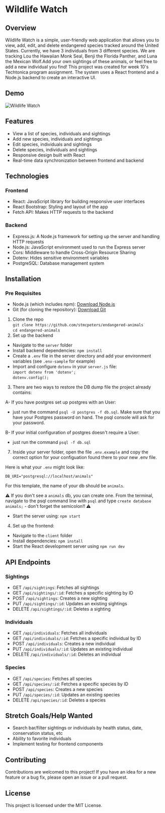 # Wildlife Watch

## Overview
Wildlife Watch is a simple, user-friendly web application that allows you to view, add, edit, and delete endangered species tracked around the United States. Currently, we have 3 individuals from 3 different species. We are tracking Lou the Hawaiian Monk Seal, Benji the Florida Panther, and Luna the Mexican Wolf.Add your own sightings of these animals, or feel free to add a new individual you find! This project was created for week 10's Techtonica program assignment. The system uses a React frontend and a Node.js backend to create an interactive UI.

## Demo
![Wildlife Watch](client/src/assets/demo.gif)

## Features
- View a list of species, individuals and sightings
- Add new species, individuals and sightings
- Edit species, individuals and sightings
- Delete species, individuals and sightings
- Responsive design built with React
- Real-time data synchronization between frontend and backend

## Technologies
### Frontend
- React: JavaScript library for building responsive user interfaces
- React Bootstrap: Styling and layout of the app
- Fetch API: Makes HTTP requests to the backend <br>
### Backend
- Express.js: A Node.js framework for setting up the server and handling HTTP requests
- Node.js: JavaScript environment used to run the Express server
- Cors: Middleware to handle Cross-Origin Resource Sharing
- Dotenv: Hides sensitive environment variables
- PostgreSQL: Database management system

## Installation
### Pre Requisites 
- Node.js (which includes npm): [Download Node.js](https://nodejs.org/en/download/package-manager)
- Git (for cloning the repository): [Download Git](https://git-scm.com/downloads)

1. Clone the repo <br>
`git clone https://github.com/stmcpeters/endangered-animals`<br>
`cd endangered-animals` 
2. Set up the backend
- Navigate to the `server` folder
- Install backend dependencies: `npm install`
- Create a `.env` file in the server directory and add your environment variables (see `.env-sample` for example)
- Import and configure `dotenv` in your `server.js` file: <br>
`import dotenv from 'dotenv';` <br>
`dotenv.config();` <br>
3. There are two ways to restore the DB dump file the project already contains: 

A- If you have postgres set up postgres with an User:  
 * just run the command `psql -U postgres -f db.sql`. Make sure that you have your Postgres password on hand. The psql console will ask for your password. 

B- If your initial configuration of postgres doesn't require a User:
* just run the command `psql -f db.sql`

7. Inside your server folder, open the file `.env.example` and copy the correct option for your configuation found there to your new .env file. 

Here is what your `.env` might look like:

```
DB_URI="postgresql://localhost/animals"
``` 
For this template, the name of your db should be `animals`.

⚠️ If you don't see a `animals` db, you can create one. From the terminal, navigate to the psql command line with `psql` and type `create database animals;` - don't forget the semicolon!! ⚠️

- Start the server using: `npm start`

4. Set up the frontend:
- Navigate to the `client` folder
- Install dependencies: `npm install`
- Start the React development server using `npm run dev`

## API Endpoints
### Sightings
- GET `/api/sightings`: Fetches all sightings
- GET `/api/sightings/:id`: Fetches a specific sighting by ID
- POST `/api/sightings`: Creates a new sighting
- PUT `/api/sightings/:id`: Updates an existing sightings
- DELETE `/api/sightings/:id`: Deletes a sighting
### Individuals
- GET `/api/individuals`: Fetches all individuals
- GET `/api/individuals/:id`: Fetches a specific individual by ID
- POST `/api/individuals`: Creates a new individual
- PUT `/api/individuals/:id`: Updates an existing individual
- DELETE `/api/individuals/:id`: Deletes an individual
### Species
- GET `/api/species`: Fetches all species
- GET `/api/species/:id`: Fetches a specific species by ID
- POST `/api/species`: Creates a new species
- PUT `/api/species/:id`: Updates an existing species
- DELETE `/api/species/:id`: Deletes a species

## Stretch Goals/Help Wanted
- Search bar/filter sightings or individuals by health status, date, conservation status, etc
- Ability to favorite individuals
- Implement testing for frontend components

## Contributing
Contributions are welcomed to this project! If you have an idea for a new feature or a bug fix, please open an issue or a pull request.

## License
This project is licensed under the MIT License.
